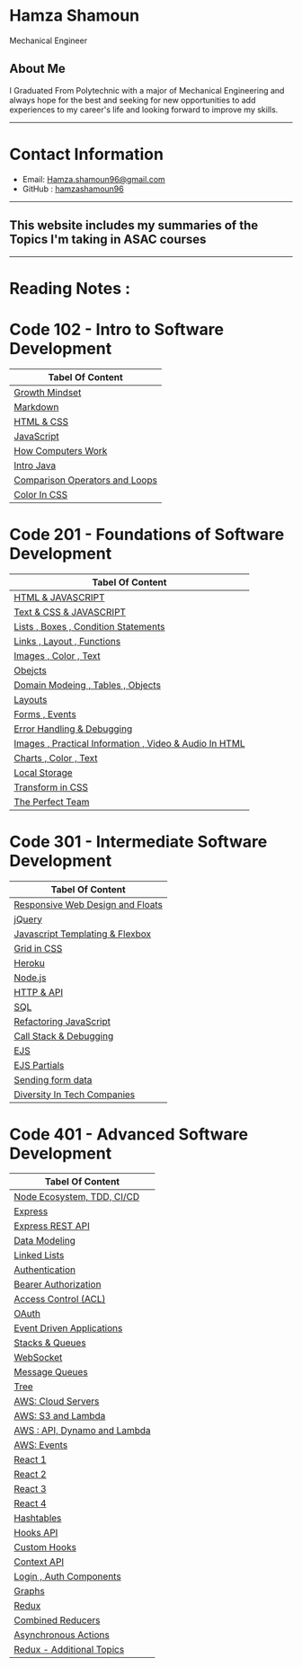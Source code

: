 # Hamza Shamoun
Mechanical Engineer
## About Me
I Graduated From Polytechnic with a major of Mechanical Engineering and always hope for the best and seeking for new opportunities to add experiences to my career's life and looking forward to improve my skills.
<hr>

# Contact Information 
* Email: Hamza.shamoun96@gmail.com
* GitHub : [hamzashamoun96](https://github.com/hamzashamoun96)


<hr>

## This website includes my summaries of the Topics I'm taking in ASAC courses 
<hr>

# Reading Notes :
# Code 102 - Intro to Software Development


|Tabel Of Content|
|----------------|
| [Growth Mindset](https://hamzashamoun96.github.io/Reading-notes/Growth-Mindset)|
| [Markdown](https://hamzashamoun96.github.io/Reading-notes/MarkDown)|
| [HTML & CSS](https://hamzashamoun96.github.io/Reading-notes/Read4)|
| [JavaScript](https://hamzashamoun96.github.io/Reading-notes/JavaScript)|
| [How Computers Work](https://hamzashamoun96.github.io/Reading-notes/HowComputersWork)|
| [Intro Java](https://hamzashamoun96.github.io/Reading-notes/Read7)|
| [Comparison Operators and Loops](https://hamzashamoun96.github.io/Reading-notes/Read8)|
| [Color In CSS](https://hamzashamoun96.github.io/Reading-notes/Read5)|


# Code 201 - Foundations of Software Development


|Tabel Of Content|
|----------------|
|[HTML & JAVASCRIPT](https://hamzashamoun96.github.io/Reading-notes/class-01)|
|[Text & CSS & JAVASCRIPT](https://hamzashamoun96.github.io/Reading-notes/class-02)|
|[Lists , Boxes , Condition Statements](https://hamzashamoun96.github.io/Reading-notes/class-03)|
|[Links , Layout , Functions](https://hamzashamoun96.github.io/Reading-notes/class-04)|
|[Images , Color , Text](https://hamzashamoun96.github.io/Reading-notes/class-05)|
|[Obejcts](https://hamzashamoun96.github.io/Reading-notes/class-06)|
|[Domain Modeing , Tables , Objects](https://hamzashamoun96.github.io/Reading-notes/class-07)|
|[Layouts](https://hamzashamoun96.github.io/Reading-notes/class-08)|
|[Forms , Events](https://hamzashamoun96.github.io/Reading-notes/class-09)|
|[Error Handling & Debugging](https://hamzashamoun96.github.io/Reading-notes/class-10)|
|[Images , Practical Information , Video & Audio In HTML](https://hamzashamoun96.github.io/Reading-notes/class-11)|
|[Charts , Color , Text](https://hamzashamoun96.github.io/Reading-notes/class-12)|
|[Local Storage](https://hamzashamoun96.github.io/Reading-notes/class-13)|
|[Transform in CSS](https://hamzashamoun96.github.io/Reading-notes/class-14a)|
|[The Perfect Team](https://hamzashamoun96.github.io/Reading-notes/class-14b)|



# Code 301 - Intermediate Software Development


|Tabel Of Content|
|----------------|
|[Responsive Web Design and Floats](https://hamzashamoun96.github.io/Reading-notes/301-01)|
|[jQuery](https://hamzashamoun96.github.io/Reading-notes/301-02)|
|[Javascript Templating & Flexbox](https://hamzashamoun96.github.io/Reading-notes/301-03)|
|[Grid in CSS](https://hamzashamoun96.github.io/Reading-notes/301-04)|
|[Heroku](https://hamzashamoun96.github.io/Reading-notes/301-05)|
|[Node.js](https://hamzashamoun96.github.io/Reading-notes/301-06)|
|[HTTP & API](https://hamzashamoun96.github.io/Reading-notes/301-07)|
|[SQL](https://hamzashamoun96.github.io/Reading-notes/301-08)|
|[Refactoring JavaScript](https://hamzashamoun96.github.io/Reading-notes/301-09)|
|[Call Stack & Debugging](https://hamzashamoun96.github.io/Reading-notes/301-10)|
|[EJS](https://hamzashamoun96.github.io/Reading-notes/301-11)|
|[EJS Partials](https://hamzashamoun96.github.io/Reading-notes/301-12)|
|[Sending form data](https://hamzashamoun96.github.io/Reading-notes/301-13)|
|[Diversity In Tech Companies](https://hamzashamoun96.github.io/Reading-notes/301-15)|



# Code 401 - Advanced Software Development


|Tabel Of Content|
|----------------|
|[Node Ecosystem, TDD, CI/CD](https://hamzashamoun96.github.io/Reading-notes/401-01)|
|[Express](https://hamzashamoun96.github.io/Reading-notes/401-02)|
|[Express REST API](https://hamzashamoun96.github.io/Reading-notes/401-03)|
|[Data Modeling](https://hamzashamoun96.github.io/Reading-notes/401-04)|
|[Linked Lists](https://hamzashamoun96.github.io/Reading-notes/401-05)|
|[Authentication](https://hamzashamoun96.github.io/Reading-notes/401-06)|
|[Bearer Authorization](https://hamzashamoun96.github.io/Reading-notes/401-07)|
|[Access Control (ACL)](https://hamzashamoun96.github.io/Reading-notes/401-08)|
|[OAuth](https://hamzashamoun96.github.io/Reading-notes/401-09)|
|[Event Driven Applications](https://hamzashamoun96.github.io/Reading-notes/401-10)|
|[Stacks & Queues](https://hamzashamoun96.github.io/Reading-notes/401-11)|
|[WebSocket](https://hamzashamoun96.github.io/Reading-notes/401-12)|
|[Message Queues](https://hamzashamoun96.github.io/Reading-notes/401-13)|
|[Tree](https://hamzashamoun96.github.io/Reading-notes/401-14)|
|[AWS: Cloud Servers](https://hamzashamoun96.github.io/Reading-notes/401-16)|
|[AWS: S3 and Lambda](https://hamzashamoun96.github.io/Reading-notes/401-17)|
|[AWS : API, Dynamo and Lambda](https://hamzashamoun96.github.io/Reading-notes/401-18)|
|[AWS: Events](https://hamzashamoun96.github.io/Reading-notes/401-19)|
|[React 1](https://hamzashamoun96.github.io/Reading-notes/401-26)|
|[React 2](https://hamzashamoun96.github.io/Reading-notes/401-27)|
|[React 3](https://hamzashamoun96.github.io/Reading-notes/401-28)|
|[React 4](https://hamzashamoun96.github.io/Reading-notes/401-29)|
|[Hashtables](https://hamzashamoun96.github.io/Reading-notes/401-30)|
|[Hooks API](https://hamzashamoun96.github.io/Reading-notes/401-31)|
|[Custom Hooks](https://hamzashamoun96.github.io/Reading-notes/401-32)|
|[Context API](https://hamzashamoun96.github.io/Reading-notes/401-33)|
|[Login , Auth Components](https://hamzashamoun96.github.io/Reading-notes/401-34)|
|[Graphs](https://hamzashamoun96.github.io/Reading-notes/401-35)|
|[Redux](https://hamzashamoun96.github.io/Reading-notes/401-36)|
|[Combined Reducers](https://hamzashamoun96.github.io/Reading-notes/401-37)|
|[Asynchronous Actions](https://hamzashamoun96.github.io/Reading-notes/401-38)|
|[Redux - Additional Topics](https://hamzashamoun96.github.io/Reading-notes/401-39)|